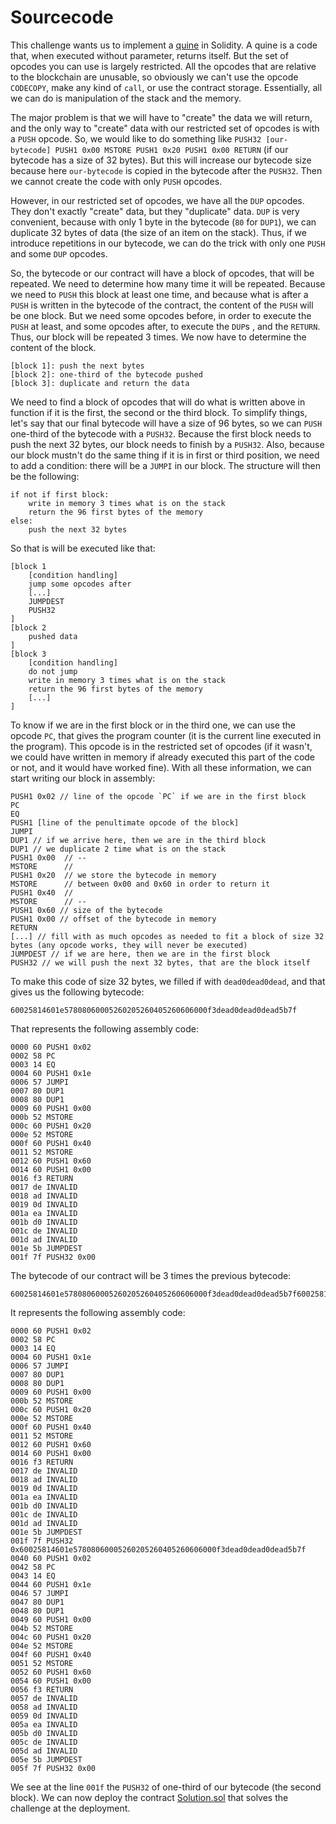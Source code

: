 # Sourcecode

This challenge wants us to implement a [quine](https://en.wikipedia.org/wiki/Quine_(computing)) in Solidity. A quine is a code that, when executed without parameter, returns itself. But the set of opcodes you can use is largely restricted. All the opcodes that are relative to the blockchain are unusable, so obviously we can't use the opcode `CODECOPY`, make any kind of `call`, or use the contract storage. Essentially, all we can do is manipulation of the stack and the memory. 

The major problem is that we will have to "create" the data we will return, and the only way to "create" data with our restricted set of opcodes is with a `PUSH` opcode. So, we would like to do something like `PUSH32 [our-bytecode] PUSH1 0x00 MSTORE PUSH1 0x20 PUSH1 0x00 RETURN` (if our bytecode has a size of 32 bytes). But this will increase our bytecode size because here `our-bytecode` is copied in the bytecode after the `PUSH32`. Then we cannot create the code with only `PUSH` opcodes.

However, in our restricted set of opcodes, we have all the `DUP` opcodes. They don't exactly "create" data, but they "duplicate" data. `DUP` is very convenient, because with only 1 byte in the bytecode (`80` for `DUP1`), we can duplicate 32 bytes of data (the size of an item on the stack). Thus, if we introduce repetitions in our bytecode, we can do the trick with only one `PUSH` and some `DUP` opcodes.

So, the bytecode or our contract will have a block of opcodes, that will be repeated. We need to determine how many time it will be repeated. Because we need to `PUSH` this block at least one time, and because what is after a `PUSH` is written in the bytecode of the contract, the content of the `PUSH` will be one block. But we need some opcodes before, in order to execute the `PUSH` at least, and some opcodes after, to execute the `DUP`s , and the `RETURN`. Thus, our block will be repeated 3 times. We now have to determine the content of the block.

```
[block 1]: push the next bytes
[block 2]: one-third of the bytecode pushed
[block 3]: duplicate and return the data
```

We need to find a block of opcodes that will do what is written above in function if it is the first, the second or the third block. To simplify things, let's say that our final bytecode will have a size of 96 bytes, so we can `PUSH` one-third of the bytecode with a `PUSH32`. Because the first block needs to push the next 32 bytes, our block needs to finish by a `PUSH32`. Also, because our block mustn't do the same thing if it is in first or third position, we need to add a condition: there will be a `JUMPI` in our block. The structure will then be the following:

```
if not if first block:
    write in memory 3 times what is on the stack
    return the 96 first bytes of the memory
else:
    push the next 32 bytes
```

So that is will be executed like that:
```
[block 1
    [condition handling]
    jump some opcodes after
    [...]
    JUMPDEST
    PUSH32
]
[block 2
    pushed data
]
[block 3
    [condition handling]
    do not jump
    write in memory 3 times what is on the stack
    return the 96 first bytes of the memory
    [...]
]
```

To know if we are in the first block or in the third one, we can use the opcode `PC`, that gives the program counter (it is the current line executed in the program). This opcode is in the restricted set of opcodes (if it wasn't,  we could have written in memory if already executed this part of the code or not, and it would have worked fine). With all these information, we can start writing our block in assembly:

```
PUSH1 0x02 // line of the opcode `PC` if we are in the first block
PC
EQ
PUSH1 [line of the penultimate opcode of the block]
JUMPI
DUP1 // if we arrive here, then we are in the third block
DUP1 // we duplicate 2 time what is on the stack
PUSH1 0x00  // --   
MSTORE      // 
PUSH1 0x20  // we store the bytecode in memory 
MSTORE      // between 0x00 and 0x60 in order to return it
PUSH1 0x40  // 
MSTORE      // --
PUSH1 0x60 // size of the bytecode
PUSH1 0x00 // offset of the bytecode in memory
RETURN
[...] // fill with as much opcodes as needed to fit a block of size 32 bytes (any opcode works, they will never be executed)
JUMPDEST // if we are here, then we are in the first block
PUSH32 // we will push the next 32 bytes, that are the block itself
```
 To make this code of size 32 bytes, we filled if with `dead0dead0dead`, and that gives us the following bytecode:

 ```
 60025814601e57808060005260205260405260606000f3dead0dead0dead5b7f
 ```

 That represents the following assembly code:

 ```
0000 60 PUSH1 0x02
0002 58 PC
0003 14 EQ
0004 60 PUSH1 0x1e
0006 57 JUMPI
0007 80 DUP1
0008 80 DUP1
0009 60 PUSH1 0x00
000b 52 MSTORE
000c 60 PUSH1 0x20
000e 52 MSTORE
000f 60 PUSH1 0x40
0011 52 MSTORE
0012 60 PUSH1 0x60
0014 60 PUSH1 0x00
0016 f3 RETURN
0017 de INVALID
0018 ad INVALID
0019 0d INVALID
001a ea INVALID
001b d0 INVALID
001c de INVALID
001d ad INVALID
001e 5b JUMPDEST
001f 7f PUSH32 0x00
 ```

 The bytecode of our contract will be 3 times the previous bytecode:

 ```
 60025814601e57808060005260205260405260606000f3dead0dead0dead5b7f60025814601e57808060005260205260405260606000f3dead0dead0dead5b7f60025814601e57808060005260205260405260606000f3dead0dead0dead5b7f
 ```

 It represents the following assembly code:

 ```
 0000 60 PUSH1 0x02
0002 58 PC
0003 14 EQ
0004 60 PUSH1 0x1e
0006 57 JUMPI
0007 80 DUP1
0008 80 DUP1
0009 60 PUSH1 0x00
000b 52 MSTORE
000c 60 PUSH1 0x20
000e 52 MSTORE
000f 60 PUSH1 0x40
0011 52 MSTORE
0012 60 PUSH1 0x60
0014 60 PUSH1 0x00
0016 f3 RETURN
0017 de INVALID
0018 ad INVALID
0019 0d INVALID
001a ea INVALID
001b d0 INVALID
001c de INVALID
001d ad INVALID
001e 5b JUMPDEST
001f 7f PUSH32 0x60025814601e57808060005260205260405260606000f3dead0dead0dead5b7f
0040 60 PUSH1 0x02
0042 58 PC
0043 14 EQ
0044 60 PUSH1 0x1e
0046 57 JUMPI
0047 80 DUP1
0048 80 DUP1
0049 60 PUSH1 0x00
004b 52 MSTORE
004c 60 PUSH1 0x20
004e 52 MSTORE
004f 60 PUSH1 0x40
0051 52 MSTORE
0052 60 PUSH1 0x60
0054 60 PUSH1 0x00
0056 f3 RETURN
0057 de INVALID
0058 ad INVALID
0059 0d INVALID
005a ea INVALID
005b d0 INVALID
005c de INVALID
005d ad INVALID
005e 5b JUMPDEST
005f 7f PUSH32 0x00
 ```

 We see at the line `001f` the `PUSH32` of one-third of our bytecode (the second block). We can now deploy the contract [Solution.sol](Solution.sol) that solves the challenge at the deployment.
